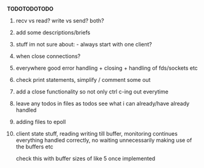 

**TODOTODOTODO**

1) 
	recv vs read?
	write vs send? both?

2) 
	add some descriptions/briefs

3) 
	stuff im not sure about:
		- always start with one client?

4) 
	when close connections?

5) 
	everywhere good error handling + closing + handling of fds/sockets etc

6) 
	check print statements, simplify / comment some out

7) 
	add a close functionality so not only ctrl c-ing out everytime

8) 
	leave any todos in files as todos
		see what i can already/have already handled

9) 
	adding files to epoll

10) 
	client state stuff, reading writing till buffer, monitoring continues
	everything handled correctly, no waiting unnecessarily
	making use of the buffers etc

	check this with buffer sizes of like 5 once implemented
